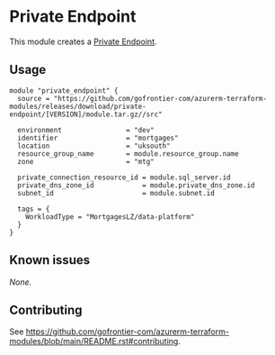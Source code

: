 # Private Endpoint

This module creates a [Private Endpoint](https://registry.terraform.io/providers/hashicorp/azurerm/latest/docs/resources/private_endpoint).

## Usage

```hcl
module "private_endpoint" {
  source = "https://github.com/gofrontier-com/azurerm-terraform-modules/releases/download/private-endpoint/[VERSION]/module.tar.gz//src"

  environment                = "dev"
  identifier                 = "mortgages"
  location                   = "uksouth"
  resource_group_name        = module.resource_group.name
  zone                       = "mtg"

  private_connection_resource_id = module.sql_server.id
  private_dns_zone_id            = module.private_dns_zone.id
  subnet_id                      = module.subnet.id

  tags = {
    WorkloadType = "MortgagesLZ/data-platform"
  }
}
```

## Known issues

_None._

## Contributing

See <https://github.com/gofrontier-com/azurerm-terraform-modules/blob/main/README.rst#contributing>.
